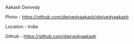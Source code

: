 Aakash Dwivedy

Photo - https://github.com/dwivedyaakash/dwivedyaakash

Location - India

Github - https://github.com/dwivedyaakash
